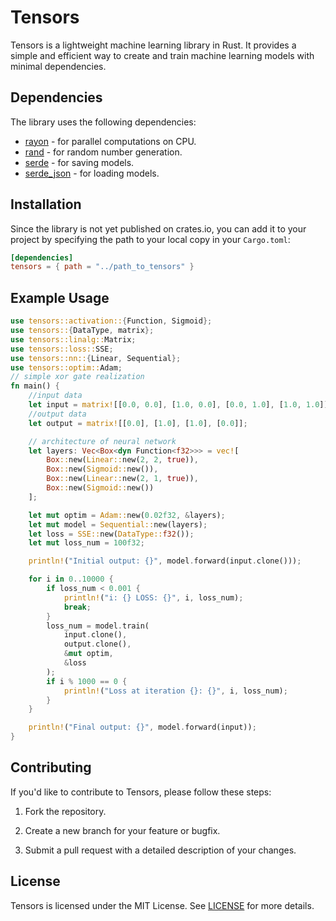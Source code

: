 # Tensors
Tensors is a lightweight machine learning library in Rust. It provides a simple and efficient way to create and train machine learning models with minimal dependencies.

## Dependencies

The library uses the following dependencies:

- [rayon](https://crates.io/crates/rayon) - for parallel computations on CPU.
- [rand](https://crates.io/crates/rand) - for random number generation.
- [serde](https://crates.io/crates/serde) - for saving models.
- [serde_json](https://crates.io/crates/serde_json) - for loading models.

## Installation

Since the library is not yet published on crates.io, you can add it to your project by specifying the path to your local copy in your `Cargo.toml`:

```toml
[dependencies]
tensors = { path = "../path_to_tensors" }
```

## Example Usage
```rust
use tensors::activation::{Function, Sigmoid};
use tensors::{DataType, matrix};
use tensors::linalg::Matrix;
use tensors::loss::SSE;
use tensors::nn::{Linear, Sequential};
use tensors::optim::Adam;
// simple xor gate realization
fn main() {
    //input data
    let input = matrix![[0.0, 0.0], [1.0, 0.0], [0.0, 1.0], [1.0, 1.0]];
    //output data
    let output = matrix![[0.0], [1.0], [1.0], [0.0]];

    // architecture of neural network
    let layers: Vec<Box<dyn Function<f32>>> = vec![
        Box::new(Linear::new(2, 2, true)),
        Box::new(Sigmoid::new()),
        Box::new(Linear::new(2, 1, true)),
        Box::new(Sigmoid::new())
    ];

    let mut optim = Adam::new(0.02f32, &layers);
    let mut model = Sequential::new(layers);
    let loss = SSE::new(DataType::f32());
    let mut loss_num = 100f32;

    println!("Initial output: {}", model.forward(input.clone()));

    for i in 0..10000 {
        if loss_num < 0.001 {
            println!("i: {} LOSS: {}", i, loss_num);
            break;
        }
        loss_num = model.train(
            input.clone(),
            output.clone(),
            &mut optim,
            &loss
        );
        if i % 1000 == 0 {
            println!("Loss at iteration {}: {}", i, loss_num);
        }
    }

    println!("Final output: {}", model.forward(input));
}
```


## Contributing

If you'd like to contribute to Tensors, please follow these steps:

1. Fork the repository.

2. Create a new branch for your feature or bugfix.

3. Submit a pull request with a detailed description of your changes.

## License

Tensors is licensed under the MIT License. See [LICENSE](LICENSE) for more details.